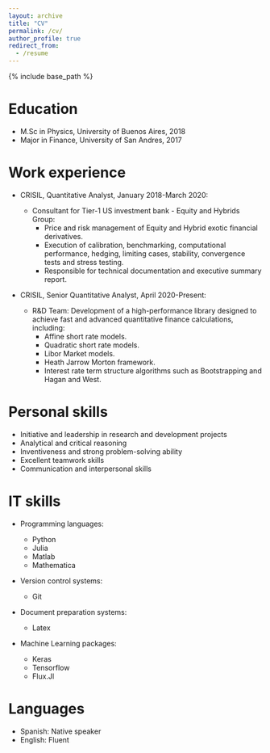 ```yaml
---
layout: archive
title: "CV"
permalink: /cv/
author_profile: true
redirect_from:
  - /resume
---
```


{% include base_path %}

Education
======
* M.Sc in Physics, University of Buenos Aires, 2018
* Major in Finance, University of San Andres, 2017


Work experience
======
* CRISIL, Quantitative Analyst, January 2018-March 2020:
  * Consultant for Tier-1 US investment bank - Equity and Hybrids Group:
    * Price and risk management of Equity and Hybrid exotic financial derivatives.
    * Execution of calibration, benchmarking, computational performance, hedging, limiting cases, stability,
      convergence tests and stress testing.
    * Responsible for technical documentation and executive summary report.
    
* CRISIL, Senior Quantitative Analyst, April 2020-Present:
  * R&D Team: Development of a high-performance library designed to achieve fast and advanced quantitative finance calculations, including:
    * Affine short rate models.
    * Quadratic short rate models.
    * Libor Market models.
    * Heath Jarrow Morton framework.
    * Interest rate term structure algorithms such as Bootstrapping and Hagan and West.

Personal skills
======
* Initiative and leadership in research and development projects
* Analytical and critical reasoning
* Inventiveness and strong problem-solving ability 
* Excellent teamwork skills
* Communication and interpersonal skills


IT skills
======
* Programming languages: 
  * Python
  * Julia 
  * Matlab
  * Mathematica

* Version control systems: 
  * Git

* Document preparation systems:
  * Latex
  
* Machine Learning packages:
  * Keras
  * Tensorflow
  * Flux.Jl
  

Languages
======
* Spanish: Native speaker
* English: Fluent

